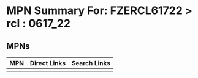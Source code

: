 



# MPN Summary For: FZERCL61722 > rcl : 0617_22

## MPNs
  

|MPN|Direct Links|Search Links|
| :--- | :--- | :--- |
||||
